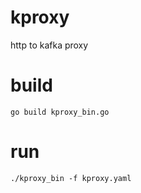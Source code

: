 # kproxy
http to kafka proxy

# build

    go build kproxy_bin.go

# run

	./kproxy_bin -f kproxy.yaml
